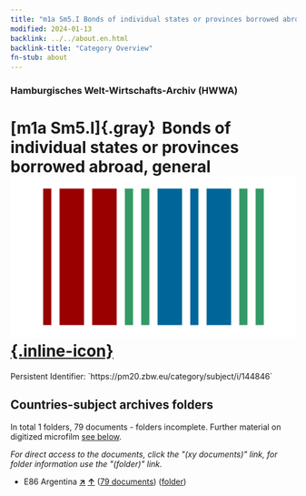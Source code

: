 ```yaml
---
title: "m1a Sm5.I Bonds of individual states or provinces borrowed abroad, general"
modified: 2024-01-13
backlink: ../../about.en.html
backlink-title: "Category Overview"
fn-stub: about
---
```


### Hamburgisches Welt-Wirtschafts-Archiv (HWWA)

# [m1a Sm5.I]{.gray}&#8201; Bonds of individual states or provinces borrowed abroad, general &#160; [![Wikidata](/images/Wikidata-logo.svg "Wikidata"){.inline-icon}](http://www.wikidata.org/entity/Q104700299)

<div class="hint">Persistent Identifier: `https://pm20.zbw.eu/category/subject/i/144846`</div>







## Countries-subject archives folders







In total 1 folders, 79 documents - folders incomplete. Further material on digitized microfilm [see below](#filmsections).

_For direct access to the documents, click the "(xy documents)" link, for folder information use the "(folder)" link._


- E86 Argentina [**&nearr;**](../../../geo/i/141692/about.en.html "Argentina (all folders)") [**&uarr;**](../../../geo/about.en.html#E86 "Country category system") (<a href="https://pm20.zbw.eu/iiifview/folder/sh/141692,144846" title="about: Argentina : Bonds of individual states or provinces borrowed abroad, general" target="_blank">79 documents</a>) ([folder](../../../../folder/sh/1416xx/141692/1448xx/144846/about.en.html))



<a id="filmsections" />













